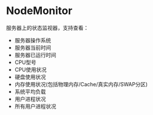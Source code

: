 NodeMonitor
===========

服务器上的状态监视器，支持查看：

* 服务器操作系统
* 服务器当前时间
* 服务器已运行时间
* CPU型号
* CPU使用状况
* 硬盘使用状况
* 内存使用状况(包括物理内存/Cache/真实内存/SWAP分区)
* 系统平均负载
* 用户进程状况
* 所有用户进程状况